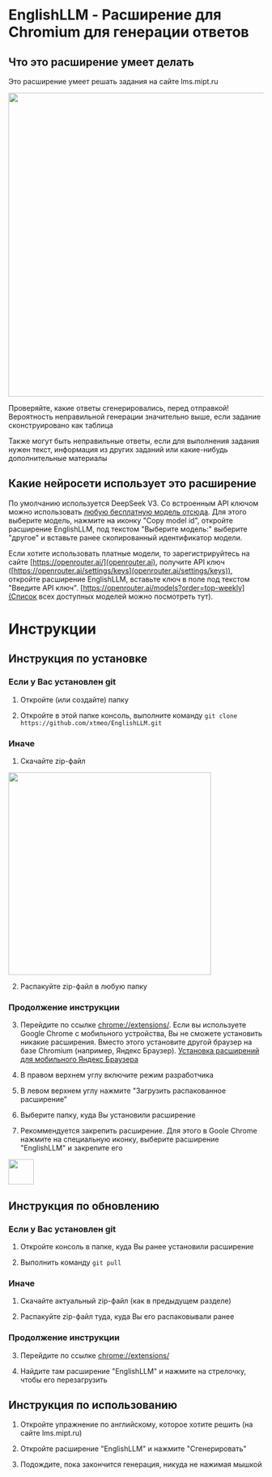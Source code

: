 # EnglishLLM - Расширение для Chromium для генерации ответов

## Что это расширение умеет делать

Это расширение умеет решать задания на сайте lms.mipt.ru

<img src="https://github.com/user-attachments/assets/7db8ac9c-151c-4cf9-9d90-e587af731c6b" width="600" />

Проверяйте, какие ответы сгенерировались, перед отправкой! Вероятность неправильной генерации значительно выше, если задание сконструировано как таблица

Также могут быть неправильные ответы, если для выполнения задания нужен текст, информация из других заданий или какие-нибудь дополнительные материалы

## Какие нейросети использует это расширение

По умолчанию используется DeepSeek V3. Со встроенным API ключом можно использовать [любую бесплатную модель отсюда](https://openrouter.ai/models?max_price=0&order=top-weekly). Для этого выберите модель, нажмите на иконку "Copy model id", откройте расширение EnglishLLM, под текстом "Выберите модель:" выберите "другое" и вставьте ранее скопированный идентификатор модели.

Если хотите использовать платные модели, то зарегистрируйтесь на сайте [https://openrouter.ai/](openrouter.ai), получите API ключ ([https://openrouter.ai/settings/keys](openrouter.ai/settings/keys)), откройте расширение EnglishLLM, вставьте ключ в поле под текстом "Введите API ключ". [https://openrouter.ai/models?order=top-weekly](Список всех доступных моделей можно посмотреть тут).

# Инструкции

## Инструкция по установке

### Если у Вас установлен git

1) Откройте (или создайте) папку

2) Откройте в этой папке консоль, выполните команду ```git clone https://github.com/xtmeo/EnglishLLM.git```

### Иначе
1) Скачайте zip-файл
<img src="https://github.com/user-attachments/assets/becf5e75-3d07-4a0a-b802-e316217f0f2a" width="400" />

2) Распакуйте zip-файл в любую папку

### Продолжение инструкции

3) Перейдите по ссылке [chrome://extensions/](chrome://extensions/). Если вы используете Google Chrome с мобильного устройства, Вы не сможете установить никакие расширения. Вместо этого установите другой браузер на базе Chromium (например, Яндекс Браузер). [Установка расширений для мобильного Яндекс Браузера](https://dzen.ru/a/Zmwg6sq04xMp3a2t)

4) В правом верхнем углу включите режим разработчика

5) В левом верхнем углу нажмите "Загрузить распакованное расширение"

6) Выберите папку, куда Вы установили расширение

7) Рекоммендуется закрепить расширение. Для этого в Goole Chrome нажмите на специальную иконку, выберите расширение "EnglishLLM" и закрепите его
<img src="https://github.com/user-attachments/assets/79efc4e8-6268-408d-8629-37c4f53f2c14" width="50" />


## Инструкция по обновлению

### Если у Вас установлен git

1) Откройте консоль в папке, куда Вы ранее установили расширение

2) Выполнить команду ```git pull```

### Иначе

1) Скачайте актуальный zip-файл (как в предыдущем разделе)

2) Распакуйте zip-файл туда, куда Вы его распаковывали ранее

### Продолжение инструкции

3) Перейдите по ссылке [chrome://extensions/](chrome://extensions/)

4) Найдите там расширение "EnglishLLM" и нажмите на стрелочку, чтобы его перезагрузить

## Инструкция по использованию

1) Откройте упражнение по английскому, которое хотите решить (на сайте lms.mipt.ru)

2) Откройте расширение "EnglishLLM" и нажмите "Сгенерировать"

3) Подождите, пока закончится генерация, никуда не нажимая мышкой

